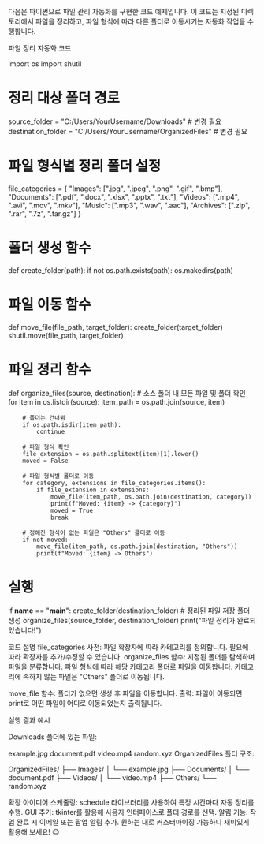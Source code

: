 
다음은 파이썬으로 파일 관리 자동화를 구현한 코드 예제입니다. 이 코드는 지정된 디렉토리에서 파일을 정리하고, 파일 형식에 따라 다른 폴더로 이동시키는 자동화 작업을 수행합니다.

파일 정리 자동화 코드

import os
import shutil

# 정리 대상 폴더 경로
source_folder = "C:/Users/YourUsername/Downloads"  # 변경 필요
destination_folder = "C:/Users/YourUsername/OrganizedFiles"  # 변경 필요

# 파일 형식별 정리 폴더 설정
file_categories = {
    "Images": [".jpg", ".jpeg", ".png", ".gif", ".bmp"],
    "Documents": [".pdf", ".docx", ".xlsx", ".pptx", ".txt"],
    "Videos": [".mp4", ".avi", ".mov", ".mkv"],
    "Music": [".mp3", ".wav", ".aac"],
    "Archives": [".zip", ".rar", ".7z", ".tar.gz"]
}

# 폴더 생성 함수
def create_folder(path):
    if not os.path.exists(path):
        os.makedirs(path)

# 파일 이동 함수
def move_file(file_path, target_folder):
    create_folder(target_folder)
    shutil.move(file_path, target_folder)

# 파일 정리 함수
def organize_files(source, destination):
    # 소스 폴더 내 모든 파일 및 폴더 확인
    for item in os.listdir(source):
        item_path = os.path.join(source, item)
        
        # 폴더는 건너뜀
        if os.path.isdir(item_path):
            continue
        
        # 파일 형식 확인
        file_extension = os.path.splitext(item)[1].lower()
        moved = False
        
        # 파일 형식별 폴더로 이동
        for category, extensions in file_categories.items():
            if file_extension in extensions:
                move_file(item_path, os.path.join(destination, category))
                print(f"Moved: {item} -> {category}")
                moved = True
                break
        
        # 정해진 형식이 없는 파일은 "Others" 폴더로 이동
        if not moved:
            move_file(item_path, os.path.join(destination, "Others"))
            print(f"Moved: {item} -> Others")

# 실행
if __name__ == "__main__":
    create_folder(destination_folder)  # 정리된 파일 저장 폴더 생성
    organize_files(source_folder, destination_folder)
    print("파일 정리가 완료되었습니다!")

코드 설명
file_categories 사전: 파일 확장자에 따라 카테고리를 정의합니다. 필요에 따라 확장자를 추가/수정할 수 있습니다.
organize_files 함수:
지정된 폴더를 탐색하며 파일을 분류합니다.
파일 형식에 따라 해당 카테고리 폴더로 파일을 이동합니다.
카테고리에 속하지 않는 파일은 "Others" 폴더로 이동됩니다.

move_file 함수:
폴더가 없으면 생성 후 파일을 이동합니다.
출력: 파일이 이동되면 print로 어떤 파일이 어디로 이동되었는지 출력됩니다.

실행 결과 예시

Downloads 폴더에 있는 파일:

example.jpg
document.pdf
video.mp4
random.xyz
OrganizedFiles 폴더 구조:

OrganizedFiles/
├── Images/
│   └── example.jpg
├── Documents/
│   └── document.pdf
├── Videos/
│   └── video.mp4
├── Others/
    └── random.xyz

확장 아이디어
스케줄링: schedule 라이브러리를 사용하여 특정 시간마다 자동 정리를 수행.
GUI 추가: tkinter를 활용해 사용자 인터페이스로 폴더 경로를 선택.
알림 기능: 작업 완료 시 이메일 또는 팝업 알림 추가.
원하는 대로 커스터마이징 가능하니 재미있게 활용해 보세요! 😊
